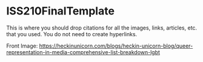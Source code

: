 # ISS210FinalTemplate
This is where you should drop citations for all the images, links, articles, etc. that you used. You do not need to create hyperlinks.

Front Image: https://heckinunicorn.com/blogs/heckin-unicorn-blog/queer-representation-in-media-comprehensive-list-breakdown-lgbt 

